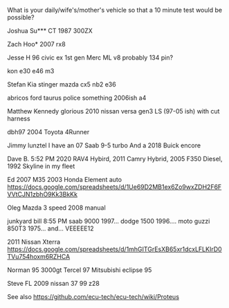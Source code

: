 What is your daily/wife's/mother's vehicle so that a 10 minute test would be possible?

Joshua Su*** CT 1987 300ZX

Zach Hoo*
2007 rx8

Jesse H
96 civic ex
1st gen Merc ML v8 probably 134 pin?

kon
e30
e46 m3

Stefan
Kia stinger
mazda cx5
nb2
e36

abricos
ford taurus police something
2006ish a4

Matthew Kennedy
glorious 2010 nissan versa
gen3 LS (97-05 ish) with cut harness

dbh97
2004 Toyota 4Runner

Jimmy lunztel
I have an 07 Saab 9-5 turbo
And a 2018 Buick encore

Dave B.  5:52 PM
2020 RAV4 Hybird, 2011 Camry Hybrid, 2005 F350 Diesel, 1992 Skyline in my fleet

Ed
2007 M35
2003 Honda Element auto
https://docs.google.com/spreadsheets/d/1Ue69D2MB1ex6Zo9wxZDH2F6FVVtCJN1zbhO9Kk3BkKk

Oleg
Mazda 3 speed 2008 manual

junkyard bill  8:55 PM
saab 9000 1997... dodge 1500 1996.... moto guzzi 850T3 1975... and... VEEEEE12

2011 Nissan Xterra
https://docs.google.com/spreadsheets/d/1mhGITGrEsXB65xr1dcxLFLKIrD0TVu754hoxm6RZHCA


Norman
95 3000gt
Tercel 97
Mitsubishi eclipse 95


Steve FL
2009 nissan 37
99 z28


See also https://github.com/ecu-tech/ecu-tech/wiki/Proteus
